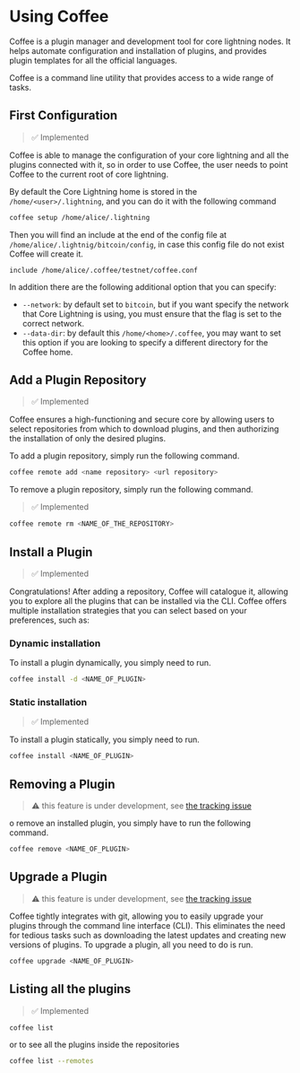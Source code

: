 # Using Coffee

Coffee is a plugin manager and development tool for core lightning nodes. It
helps automate configuration and installation of plugins, and provides plugin
templates for all the official languages.

Coffee is a command line utility that provides access to a wide range of tasks.

## First Configuration

> ✅ Implemented

Coffee is able to manage the configuration of your core lightning and all the
plugins connected with it, so in order to use Coffee, the user needs to point
Coffee to the current root of core lightning.

By default the Core Lightning home is stored in the `/home/<user>/.lightning`,
and you can do it with the following command

```bash
coffee setup /home/alice/.lightning
```

Then you will find an include at the end of the config file at
`/home/alice/.lightnig/bitcoin/config`, in case this config file do not exist
Coffee will create it.

```text
include /home/alice/.coffee/testnet/coffee.conf
```

In addition there are the following additional option that you can specify:

- `--network`: by default set to `bitcoin`, but if you want specify the network
that Core Lightning is using, you must ensure that the flag is set to
the correct network.
- `--data-dir`: by default this `/home/<home>/.coffee`, you may want to set
this option if you are looking to specify a different directory for the
Coffee home.

## Add a Plugin Repository

> ✅ Implemented

Coffee ensures a high-functioning and secure core by allowing users to select
repositories from which to download plugins, and then authorizing the
installation of only the desired plugins.

To add a plugin repository, simply run the following command.

```bash
coffee remote add <name repository> <url repository>
```

To remove a plugin repository, simply run the following command.

> ✅ Implemented

```bash
coffee remote rm <NAME_OF_THE_REPOSITORY>
```

## Install a Plugin

> ✅ Implemented

Congratulations! After adding a repository, Coffee will catalogue it,
allowing you to explore all the plugins that can be
installed via the CLI. Coffee offers multiple installation strategies
that you can select based on your preferences, such as:

### Dynamic installation

To install a plugin dynamically, you simply need to run.

```bash
coffee install -d <NAME_OF_PLUGIN>
```

### Static installation

> ✅ Implemented

To install a plugin statically, you simply need to run.

```bash
coffee install <NAME_OF_PLUGIN>
```

## Removing a Plugin

> ⚠️  this feature is under development, see [the tracking issue](https://github.com/coffee-tools/coffee/issues/13)

o remove an installed plugin, you simply have to run the following command.

```bash
coffee remove <NAME_OF_PLUGIN>
```

## Upgrade a Plugin

> ⚠️  this feature is under development, see [the tracking issue](https://github.com/coffee-tools/coffee/issues/13)

Coffee tightly integrates with git, allowing you to easily upgrade your plugins through the command line interface (CLI). This eliminates the need for tedious tasks such as downloading the latest updates and creating new versions of plugins. To upgrade a plugin, all you need to do is run.

```bash
coffee upgrade <NAME_OF_PLUGIN>
```

## Listing all the plugins

> ✅ Implemented

```bash
coffee list
```

or to see all the plugins inside the repositories

```bash
coffee list --remotes
```


